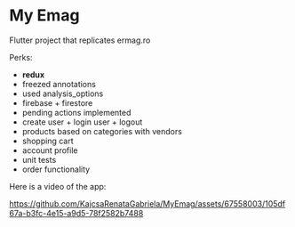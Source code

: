 # My Emag
Flutter project that replicates ermag.ro

Perks:
* **redux** 
* freezed annotations
* used analysis_options
* firebase + firestore
* pending actions implemented
* create user + login user + logout
* products based on categories with vendors
* shopping cart
* account profile
* unit tests
* order functionality

Here is a video of the app:

https://github.com/KajcsaRenataGabriela/MyEmag/assets/67558003/105df67a-b3fc-4e15-a9d5-78f2582b7488

